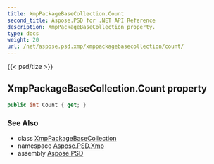 ```yaml
---
title: XmpPackageBaseCollection.Count
second_title: Aspose.PSD for .NET API Reference
description: XmpPackageBaseCollection property. 
type: docs
weight: 20
url: /net/aspose.psd.xmp/xmppackagebasecollection/count/
---
```

{{< psd/tize >}}
## XmpPackageBaseCollection.Count property

```csharp
public int Count { get; }
```

### See Also

* class [XmpPackageBaseCollection](../)
* namespace [Aspose.PSD.Xmp](../../xmppackagebasecollection/)
* assembly [Aspose.PSD](../../../)


